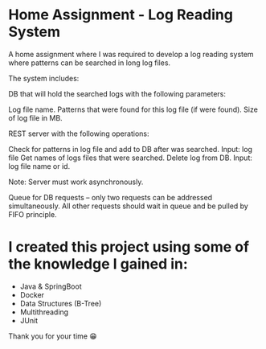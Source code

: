# Home Assignment - Log Reading System
A home assignment where I was required to develop a log reading system where patterns can be searched in long log files.

The system includes:
     
DB that will hold the searched logs with the following parameters:

Log file name.
Patterns that were found for this log file (if were found).
Size of log file in MB.

REST server with the following operations:

Check for patterns in log file and add to DB after was searched.
Input: log file
Get names of logs files that were searched.
Delete log from DB. Input: log file name or id.

Note: Server must work asynchronously.

Queue for DB requests – only two requests can be addressed simultaneously. All other requests should wait in queue and be pulled by FIFO principle. 



# I created this project using some of the knowledge I gained in:
- Java & SpringBoot
- Docker
- Data Structures (B-Tree)
- Multithreading
- JUnit

Thank you for your time 😁
